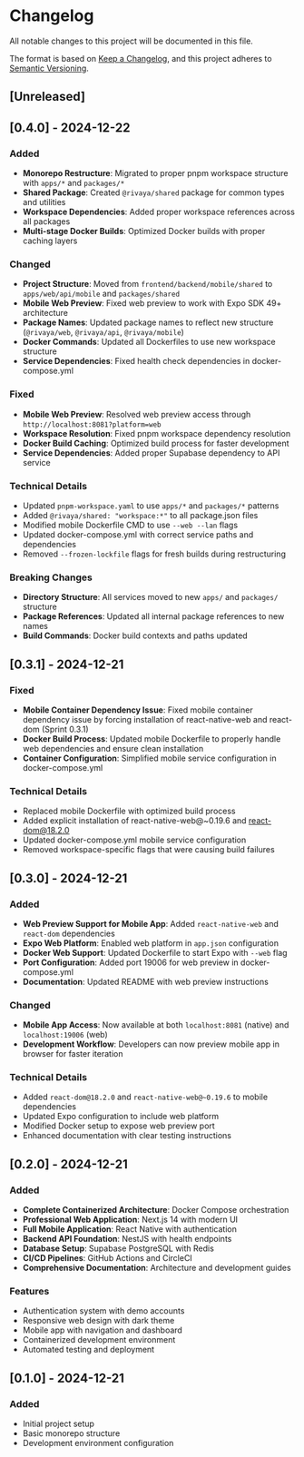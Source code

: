 # Changelog

All notable changes to this project will be documented in this file.

The format is based on [Keep a Changelog](https://keepachangelog.com/en/1.0.0/),
and this project adheres to [Semantic Versioning](https://semver.org/spec/v2.0.0.html).

## [Unreleased]

## [0.4.0] - 2024-12-22

### Added
- **Monorepo Restructure**: Migrated to proper pnpm workspace structure with `apps/*` and `packages/*`
- **Shared Package**: Created `@rivaya/shared` package for common types and utilities
- **Workspace Dependencies**: Added proper workspace references across all packages
- **Multi-stage Docker Builds**: Optimized Docker builds with proper caching layers

### Changed
- **Project Structure**: Moved from `frontend/backend/mobile/shared` to `apps/web/api/mobile` and `packages/shared`
- **Mobile Web Preview**: Fixed web preview to work with Expo SDK 49+ architecture
- **Package Names**: Updated package names to reflect new structure (`@rivaya/web`, `@rivaya/api`, `@rivaya/mobile`)
- **Docker Commands**: Updated all Dockerfiles to use new workspace structure
- **Service Dependencies**: Fixed health check dependencies in docker-compose.yml

### Fixed
- **Mobile Web Preview**: Resolved web preview access through `http://localhost:8081?platform=web`
- **Workspace Resolution**: Fixed pnpm workspace dependency resolution
- **Docker Build Caching**: Optimized build process for faster development
- **Service Dependencies**: Added proper Supabase dependency to API service

### Technical Details
- Updated `pnpm-workspace.yaml` to use `apps/*` and `packages/*` patterns
- Added `@rivaya/shared: "workspace:*"` to all package.json files
- Modified mobile Dockerfile CMD to use `--web --lan` flags
- Updated docker-compose.yml with correct service paths and dependencies
- Removed `--frozen-lockfile` flags for fresh builds during restructuring

### Breaking Changes
- **Directory Structure**: All services moved to new `apps/` and `packages/` structure
- **Package References**: Updated all internal package references to new names
- **Build Commands**: Docker build contexts and paths updated

## [0.3.1] - 2024-12-21

### Fixed
- **Mobile Container Dependency Issue**: Fixed mobile container dependency issue by forcing installation of react-native-web and react-dom (Sprint 0.3.1)
- **Docker Build Process**: Updated mobile Dockerfile to properly handle web dependencies and ensure clean installation
- **Container Configuration**: Simplified mobile service configuration in docker-compose.yml

### Technical Details
- Replaced mobile Dockerfile with optimized build process
- Added explicit installation of react-native-web@~0.19.6 and react-dom@18.2.0
- Updated docker-compose.yml mobile service configuration
- Removed workspace-specific flags that were causing build failures

## [0.3.0] - 2024-12-21

### Added
- **Web Preview Support for Mobile App**: Added `react-native-web` and `react-dom` dependencies
- **Expo Web Platform**: Enabled web platform in `app.json` configuration
- **Docker Web Support**: Updated Dockerfile to start Expo with `--web` flag
- **Port Configuration**: Added port 19006 for web preview in docker-compose.yml
- **Documentation**: Updated README with web preview instructions

### Changed
- **Mobile App Access**: Now available at both `localhost:8081` (native) and `localhost:19006` (web)
- **Development Workflow**: Developers can now preview mobile app in browser for faster iteration

### Technical Details
- Added `react-dom@18.2.0` and `react-native-web@~0.19.6` to mobile dependencies
- Updated Expo configuration to include web platform
- Modified Docker setup to expose web preview port
- Enhanced documentation with clear testing instructions

## [0.2.0] - 2024-12-21

### Added
- **Complete Containerized Architecture**: Docker Compose orchestration
- **Professional Web Application**: Next.js 14 with modern UI
- **Full Mobile Application**: React Native with authentication
- **Backend API Foundation**: NestJS with health endpoints
- **Database Setup**: Supabase PostgreSQL with Redis
- **CI/CD Pipelines**: GitHub Actions and CircleCI
- **Comprehensive Documentation**: Architecture and development guides

### Features
- Authentication system with demo accounts
- Responsive web design with dark theme
- Mobile app with navigation and dashboard
- Containerized development environment
- Automated testing and deployment

## [0.1.0] - 2024-12-21

### Added
- Initial project setup
- Basic monorepo structure
- Development environment configuration

